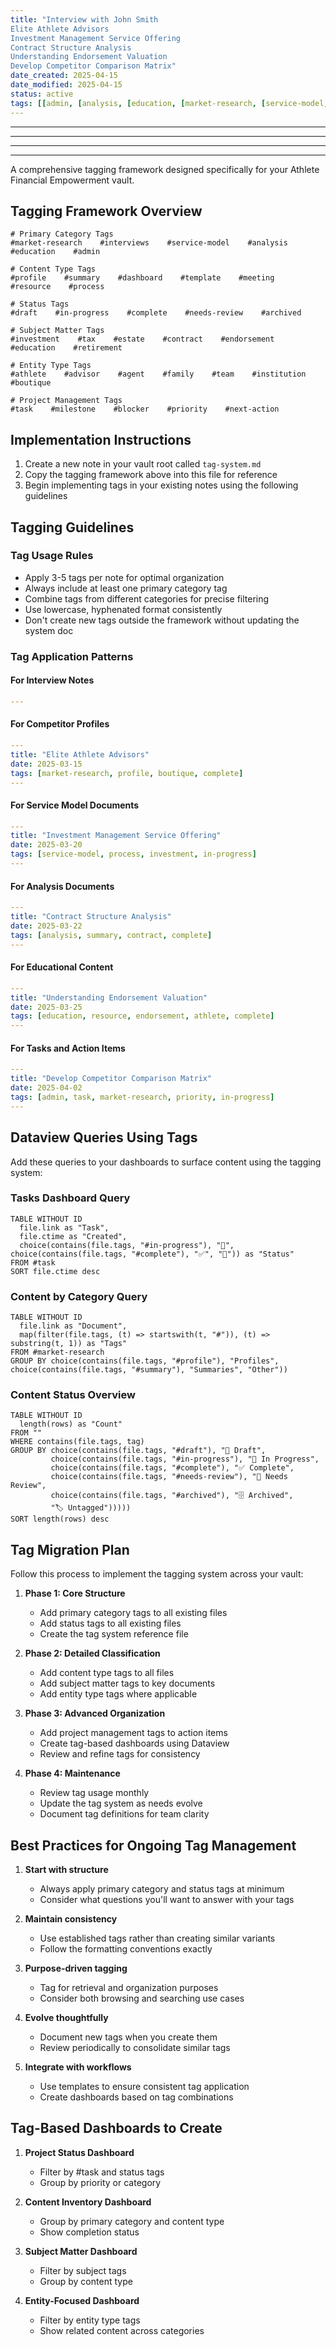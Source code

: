 ```yaml
---
title: "Interview with John Smith
Elite Athlete Advisors
Investment Management Service Offering
Contract Structure Analysis
Understanding Endorsement Valuation
Develop Competitor Comparison Matrix"
date_created: 2025-04-15
date_modified: 2025-04-15
status: active
tags: [[admin, [analysis, [education, [market-research, [service-model, athlete, basketball, boutique, complete], contract, documentation, endorsement, in-progress, in-progress], interviews, investment, market-research, priority, process, profile, resource, rookie, summary, task, task]]
---
```


---

---

---

---


A comprehensive tagging framework designed specifically for your Athlete Financial Empowerment vault.

## Tagging Framework Overview

```
# Primary Category Tags
#market-research    #interviews    #service-model    #analysis    #education    #admin

# Content Type Tags
#profile    #summary    #dashboard    #template    #meeting    #resource    #process

# Status Tags
#draft    #in-progress    #complete    #needs-review    #archived

# Subject Matter Tags
#investment    #tax    #estate    #contract    #endorsement    #education    #retirement

# Entity Type Tags
#athlete    #advisor    #agent    #family    #team    #institution    #boutique

# Project Management Tags
#task    #milestone    #blocker    #priority    #next-action
```

## Implementation Instructions

1. Create a new note in your vault root called `tag-system.md`
2. Copy the tagging framework above into this file for reference
3. Begin implementing tags in your existing notes using the following guidelines

## Tagging Guidelines

### Tag Usage Rules
- Apply 3-5 tags per note for optimal organization
- Always include at least one primary category tag
- Combine tags from different categories for precise filtering
- Use lowercase, hyphenated format consistently
- Don't create new tags outside the framework without updating the system doc

### Tag Application Patterns

#### For Interview Notes
```yaml
---
```

#### For Competitor Profiles
```yaml
---
title: "Elite Athlete Advisors"
date: 2025-03-15
tags: [market-research, profile, boutique, complete]
---
```

#### For Service Model Documents
```yaml
---
title: "Investment Management Service Offering"
date: 2025-03-20
tags: [service-model, process, investment, in-progress]
---
```

#### For Analysis Documents
```yaml
---
title: "Contract Structure Analysis"
date: 2025-03-22
tags: [analysis, summary, contract, complete]
---
```

#### For Educational Content
```yaml
---
title: "Understanding Endorsement Valuation"
date: 2025-03-25
tags: [education, resource, endorsement, athlete, complete]
---
```

#### For Tasks and Action Items
```yaml
---
title: "Develop Competitor Comparison Matrix"
date: 2025-04-02
tags: [admin, task, market-research, priority, in-progress]
---
```

## Dataview Queries Using Tags

Add these queries to your dashboards to surface content using the tagging system:

### Tasks Dashboard Query
```dataview
TABLE WITHOUT ID
  file.link as "Task",
  file.ctime as "Created",
  choice(contains(file.tags, "#in-progress"), "🔄", choice(contains(file.tags, "#complete"), "✅", "📝")) as "Status"
FROM #task
SORT file.ctime desc
```

### Content by Category Query
```dataview
TABLE WITHOUT ID
  file.link as "Document",
  map(filter(file.tags, (t) => startswith(t, "#")), (t) => substring(t, 1)) as "Tags"
FROM #market-research
GROUP BY choice(contains(file.tags, "#profile"), "Profiles", choice(contains(file.tags, "#summary"), "Summaries", "Other"))
```

### Content Status Overview
```dataview
TABLE WITHOUT ID
  length(rows) as "Count"
FROM ""
WHERE contains(file.tags, tag)
GROUP BY choice(contains(file.tags, "#draft"), "📝 Draft", 
         choice(contains(file.tags, "#in-progress"), "🔄 In Progress", 
         choice(contains(file.tags, "#complete"), "✅ Complete", 
         choice(contains(file.tags, "#needs-review"), "👀 Needs Review", 
         choice(contains(file.tags, "#archived"), "🗄️ Archived", 
         "🏷️ Untagged")))))
SORT length(rows) desc
```

## Tag Migration Plan

Follow this process to implement the tagging system across your vault:

1. **Phase 1: Core Structure**
   - Add primary category tags to all existing files
   - Add status tags to all existing files
   - Create the tag system reference file

2. **Phase 2: Detailed Classification**
   - Add content type tags to all files
   - Add subject matter tags to key documents
   - Add entity type tags where applicable

3. **Phase 3: Advanced Organization**
   - Add project management tags to action items
   - Create tag-based dashboards using Dataview
   - Review and refine tags for consistency

4. **Phase 4: Maintenance**
   - Review tag usage monthly
   - Update the tag system as needs evolve
   - Document tag definitions for team clarity

## Best Practices for Ongoing Tag Management

1. **Start with structure**
   - Always apply primary category and status tags at minimum
   - Consider what questions you'll want to answer with your tags

2. **Maintain consistency**
   - Use established tags rather than creating similar variants
   - Follow the formatting conventions exactly

3. **Purpose-driven tagging**
   - Tag for retrieval and organization purposes
   - Consider both browsing and searching use cases

4. **Evolve thoughtfully**
   - Document new tags when you create them
   - Review periodically to consolidate similar tags

5. **Integrate with workflows**
   - Use templates to ensure consistent tag application
   - Create dashboards based on tag combinations

## Tag-Based Dashboards to Create

1. **Project Status Dashboard**
   - Filter by #task and status tags
   - Group by priority or category

2. **Content Inventory Dashboard**
   - Group by primary category and content type
   - Show completion status

3. **Subject Matter Dashboard**
   - Filter by subject tags
   - Group by content type

4. **Entity-Focused Dashboard**
   - Filter by entity type tags
   - Show related content across categories
